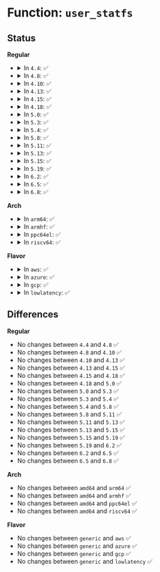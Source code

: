 # Function: <code>user_statfs</code>

## Status
<b>Regular</b>
<ul>
<li>
<details>
<summary>In <code>4.4</code>: ✅</summary>

```c
int user_statfs(const char *pathname, struct kstatfs *st);
```

**Collision:** Unique Global

**Inline:** No

**Transformation:** False

**Instances:**

```
In fs/statfs.c (ffffffff81241b00)
Location: fs/statfs.c:77
Inline: False
Direct callers:
  - fs/statfs.c:SYSC_statfs
  - fs/statfs.c:SYSC_statfs64
  - fs/compat.c:C_SYSC_statfs
  - fs/compat.c:C_SYSC_statfs64
```
**Symbols:**

```
ffffffff81241b00-ffffffff81241b9d: user_statfs (STB_GLOBAL)
```
</details>
</li>
<li>
<details>
<summary>In <code>4.8</code>: ✅</summary>

```c
int user_statfs(const char *pathname, struct kstatfs *st);
```

**Collision:** Unique Global

**Inline:** No

**Transformation:** False

**Instances:**

```
In fs/statfs.c (ffffffff81269e50)
Location: fs/statfs.c:77
Inline: False
Direct callers:
  - fs/statfs.c:SYSC_statfs64
  - fs/statfs.c:SYSC_statfs
  - fs/compat.c:C_SYSC_statfs64
  - fs/compat.c:C_SYSC_statfs
```
**Symbols:**

```
ffffffff81269e50-ffffffff81269eed: user_statfs (STB_GLOBAL)
```
</details>
</li>
<li>
<details>
<summary>In <code>4.10</code>: ✅</summary>

```c
int user_statfs(const char *pathname, struct kstatfs *st);
```

**Collision:** Unique Global

**Inline:** No

**Transformation:** False

**Instances:**

```
In fs/statfs.c (ffffffff8127ce00)
Location: fs/statfs.c:77
Inline: False
Direct callers:
  - fs/statfs.c:SYSC_statfs64
  - fs/statfs.c:SYSC_statfs
  - fs/compat.c:C_SYSC_statfs64
  - fs/compat.c:C_SYSC_statfs
```
**Symbols:**

```
ffffffff8127ce00-ffffffff8127ce9d: user_statfs (STB_GLOBAL)
```
</details>
</li>
<li>
<details>
<summary>In <code>4.13</code>: ✅</summary>

```c
int user_statfs(const char *pathname, struct kstatfs *st);
```

**Collision:** Unique Global

**Inline:** No

**Transformation:** False

**Instances:**

```
In fs/statfs.c (ffffffff8128a6e0)
Location: fs/statfs.c:80
Inline: False
Direct callers:
  - fs/statfs.c:C_SYSC_statfs64
  - fs/statfs.c:C_SYSC_statfs
  - fs/statfs.c:SYSC_statfs64
  - fs/statfs.c:SYSC_statfs
```
**Symbols:**

```
ffffffff8128a6e0-ffffffff8128a780: user_statfs (STB_GLOBAL)
```
</details>
</li>
<li>
<details>
<summary>In <code>4.15</code>: ✅</summary>

```c
int user_statfs(const char *pathname, struct kstatfs *st);
```

**Collision:** Unique Global

**Inline:** No

**Transformation:** False

**Instances:**

```
In fs/statfs.c (ffffffff812ad400)
Location: fs/statfs.c:81
Inline: False
Direct callers:
  - fs/statfs.c:C_SYSC_statfs64
  - fs/statfs.c:C_SYSC_statfs
  - fs/statfs.c:SYSC_statfs64
  - fs/statfs.c:SYSC_statfs
```
**Symbols:**

```
ffffffff812ad400-ffffffff812ad4a0: user_statfs (STB_GLOBAL)
```
</details>
</li>
<li>
<details>
<summary>In <code>4.18</code>: ✅</summary>

```c
int user_statfs(const char *pathname, struct kstatfs *st);
```

**Collision:** Unique Global

**Inline:** No

**Transformation:** False

**Instances:**

```
In fs/statfs.c (ffffffff812d5040)
Location: fs/statfs.c:81
Inline: False
Direct callers:
  - fs/statfs.c:__do_compat_sys_statfs64
  - fs/statfs.c:__do_compat_sys_statfs
  - fs/statfs.c:__do_sys_statfs64
  - fs/statfs.c:__do_sys_statfs
```
**Symbols:**

```
ffffffff812d5040-ffffffff812d50e0: user_statfs (STB_GLOBAL)
```
</details>
</li>
<li>
<details>
<summary>In <code>5.0</code>: ✅</summary>

```c
int user_statfs(const char *pathname, struct kstatfs *st);
```

**Collision:** Unique Global

**Inline:** No

**Transformation:** False

**Instances:**

```
In fs/statfs.c (ffffffff812ea410)
Location: fs/statfs.c:81
Inline: False
Direct callers:
  - fs/statfs.c:kcompat_sys_statfs64
  - fs/statfs.c:__do_compat_sys_statfs
  - fs/statfs.c:__do_sys_statfs64
  - fs/statfs.c:__do_sys_statfs
```
**Symbols:**

```
ffffffff812ea410-ffffffff812ea4b0: user_statfs (STB_GLOBAL)
```
</details>
</li>
<li>
<details>
<summary>In <code>5.3</code>: ✅</summary>

```c
int user_statfs(const char *pathname, struct kstatfs *st);
```

**Collision:** Unique Global

**Inline:** No

**Transformation:** False

**Instances:**

```
In fs/statfs.c (ffffffff81308e70)
Location: fs/statfs.c:95
Inline: False
Direct callers:
  - fs/statfs.c:kcompat_sys_statfs64
  - fs/statfs.c:__do_compat_sys_statfs
  - fs/statfs.c:__do_sys_statfs64
  - fs/statfs.c:__do_sys_statfs
```
**Symbols:**

```
ffffffff81308e70-ffffffff81308f14: user_statfs (STB_GLOBAL)
```
</details>
</li>
<li>
<details>
<summary>In <code>5.4</code>: ✅</summary>

```c
int user_statfs(const char *pathname, struct kstatfs *st);
```

**Collision:** Unique Global

**Inline:** No

**Transformation:** False

**Instances:**

```
In fs/statfs.c (ffffffff8131bee0)
Location: fs/statfs.c:95
Inline: False
Direct callers:
  - fs/statfs.c:kcompat_sys_statfs64
  - fs/statfs.c:__do_compat_sys_statfs
  - fs/statfs.c:__do_sys_statfs64
  - fs/statfs.c:__do_sys_statfs
```
**Symbols:**

```
ffffffff8131bee0-ffffffff8131bf84: user_statfs (STB_GLOBAL)
```
</details>
</li>
<li>
<details>
<summary>In <code>5.8</code>: ✅</summary>

```c
int user_statfs(const char *pathname, struct kstatfs *st);
```

**Collision:** Unique Global

**Inline:** No

**Transformation:** False

**Instances:**

```
In fs/statfs.c (ffffffff81355be0)
Location: fs/statfs.c:95
Inline: False
Direct callers:
  - fs/statfs.c:kcompat_sys_statfs64
  - fs/statfs.c:__do_compat_sys_statfs
  - fs/statfs.c:__do_sys_statfs64
  - fs/statfs.c:__do_sys_statfs
```
**Symbols:**

```
ffffffff81355be0-ffffffff81355ca0: user_statfs (STB_GLOBAL)
```
</details>
</li>
<li>
<details>
<summary>In <code>5.11</code>: ✅</summary>

```c
int user_statfs(const char *pathname, struct kstatfs *st);
```

**Collision:** Unique Global

**Inline:** No

**Transformation:** False

**Instances:**

```
In fs/statfs.c (ffffffff81362520)
Location: fs/statfs.c:97
Inline: False
Direct callers:
  - fs/statfs.c:kcompat_sys_statfs64
  - fs/statfs.c:__do_compat_sys_statfs
  - fs/statfs.c:__do_sys_statfs64
  - fs/statfs.c:__do_sys_statfs
```
**Symbols:**

```
ffffffff81362520-ffffffff813625e0: user_statfs (STB_GLOBAL)
```
</details>
</li>
<li>
<details>
<summary>In <code>5.13</code>: ✅</summary>

```c
int user_statfs(const char *pathname, struct kstatfs *st);
```

**Collision:** Unique Global

**Inline:** No

**Transformation:** False

**Instances:**

```
In fs/statfs.c (ffffffff81368fc0)
Location: fs/statfs.c:97
Inline: False
Direct callers:
  - fs/statfs.c:kcompat_sys_statfs64
  - fs/statfs.c:__do_compat_sys_statfs
  - fs/statfs.c:__do_sys_statfs64
  - fs/statfs.c:__do_sys_statfs
```
**Symbols:**

```
ffffffff81368fc0-ffffffff81369080: user_statfs (STB_GLOBAL)
```
</details>
</li>
<li>
<details>
<summary>In <code>5.15</code>: ✅</summary>

```c
int user_statfs(const char *pathname, struct kstatfs *st);
```

**Collision:** Unique Global

**Inline:** No

**Transformation:** False

**Instances:**

```
In fs/statfs.c (ffffffff813b7cc0)
Location: fs/statfs.c:97
Inline: False
Direct callers:
  - fs/statfs.c:kcompat_sys_statfs64
  - fs/statfs.c:__do_compat_sys_statfs
  - fs/statfs.c:__do_sys_statfs64
  - fs/statfs.c:__do_sys_statfs
```
**Symbols:**

```
ffffffff813b7cc0-ffffffff813b7d80: user_statfs (STB_GLOBAL)
```
</details>
</li>
<li>
<details>
<summary>In <code>5.19</code>: ✅</summary>

```c
int user_statfs(const char *pathname, struct kstatfs *st);
```

**Collision:** Unique Global

**Inline:** No

**Transformation:** False

**Instances:**

```
In fs/statfs.c (ffffffff8143d480)
Location: fs/statfs.c:97
Inline: False
Direct callers:
  - fs/statfs.c:kcompat_sys_statfs64
  - fs/statfs.c:__do_compat_sys_statfs
  - fs/statfs.c:__do_sys_statfs64
  - fs/statfs.c:__do_sys_statfs
```
**Symbols:**

```
ffffffff8143d480-ffffffff8143d55b: user_statfs (STB_GLOBAL)
```
</details>
</li>
<li>
<details>
<summary>In <code>6.2</code>: ✅</summary>

```c
int user_statfs(const char *pathname, struct kstatfs *st);
```

**Collision:** Unique Global

**Inline:** No

**Transformation:** False

**Instances:**

```
In fs/statfs.c (ffffffff814cbcc0)
Location: fs/statfs.c:97
Inline: False
Direct callers:
  - fs/statfs.c:kcompat_sys_statfs64
  - fs/statfs.c:__do_compat_sys_statfs
  - fs/statfs.c:__do_sys_statfs64
  - fs/statfs.c:__do_sys_statfs
```
**Symbols:**

```
ffffffff814cbcc0-ffffffff814cbd9b: user_statfs (STB_GLOBAL)
```
</details>
</li>
<li>
<details>
<summary>In <code>6.5</code>: ✅</summary>

```c
int user_statfs(const char *pathname, struct kstatfs *st);
```

**Collision:** Unique Global

**Inline:** No

**Transformation:** False

**Instances:**

```
In fs/statfs.c (ffffffff81501f00)
Location: fs/statfs.c:97
Inline: False
Direct callers:
  - fs/statfs.c:kcompat_sys_statfs64
  - fs/statfs.c:__do_compat_sys_statfs
  - fs/statfs.c:__do_sys_statfs64
  - fs/statfs.c:__do_sys_statfs
```
**Symbols:**

```
ffffffff81501f00-ffffffff81501fdb: user_statfs (STB_GLOBAL)
```
</details>
</li>
<li>
<details>
<summary>In <code>6.8</code>: ✅</summary>

```c
int user_statfs(const char *pathname, struct kstatfs *st);
```

**Collision:** Unique Global

**Inline:** No

**Transformation:** False

**Instances:**

```
In fs/statfs.c (ffffffff81536b50)
Location: fs/statfs.c:97
Inline: False
Direct callers:
  - fs/statfs.c:kcompat_sys_statfs64
  - fs/statfs.c:__do_compat_sys_statfs
  - fs/statfs.c:__do_sys_statfs64
  - fs/statfs.c:__do_sys_statfs
```
**Symbols:**

```
ffffffff81536b50-ffffffff81536c2b: user_statfs (STB_GLOBAL)
```
</details>
</li>
</ul>
<b>Arch</b>
<ul>
<li>
<details>
<summary>In <code>arm64</code>: ✅</summary>

```c
int user_statfs(const char *pathname, struct kstatfs *st);
```

**Collision:** Unique Global

**Inline:** No

**Transformation:** False

**Instances:**

```
In fs/statfs.c (ffff8000103d3878)
Location: fs/statfs.c:95
Inline: False
Direct callers:
  - fs/statfs.c:kcompat_sys_statfs64
  - fs/statfs.c:__do_compat_sys_statfs
  - fs/statfs.c:__do_sys_statfs64
  - fs/statfs.c:__do_sys_statfs
```
**Symbols:**

```
ffff8000103d3878-ffff8000103d3934: user_statfs (STB_GLOBAL)
```
</details>
</li>
<li>
<details>
<summary>In <code>armhf</code>: ✅</summary>

```c
int user_statfs(const char *pathname, struct kstatfs *st);
```

**Collision:** Unique Global

**Inline:** No

**Transformation:** False

**Instances:**

```
In fs/statfs.c (c05adde0)
Location: fs/statfs.c:95
Inline: False
Direct callers:
  - fs/statfs.c:__se_sys_statfs64
  - fs/statfs.c:__se_sys_statfs
```
**Symbols:**

```
c05adde0-c05ade98: user_statfs (STB_GLOBAL)
```
</details>
</li>
<li>
<details>
<summary>In <code>ppc64el</code>: ✅</summary>

```c
int user_statfs(const char *pathname, struct kstatfs *st);
```

**Collision:** Unique Global

**Inline:** No

**Transformation:** False

**Instances:**

```
In fs/statfs.c (c0000000004d6270)
Location: fs/statfs.c:95
Inline: False
Direct callers:
  - fs/statfs.c:kcompat_sys_statfs64
  - fs/statfs.c:__do_compat_sys_statfs
  - fs/statfs.c:__do_sys_statfs64
  - fs/statfs.c:__do_sys_statfs
```
**Symbols:**

```
c0000000004d6270-c0000000004d635c: user_statfs (STB_GLOBAL)
```
</details>
</li>
<li>
<details>
<summary>In <code>riscv64</code>: ✅</summary>

```c
int user_statfs(const char *pathname, struct kstatfs *st);
```

**Collision:** Unique Global

**Inline:** No

**Transformation:** False

**Instances:**

```
In fs/statfs.c (ffffffe00028e26a)
Location: fs/statfs.c:95
Inline: False
Direct callers:
  - fs/statfs.c:__do_sys_statfs64
  - fs/statfs.c:__do_sys_statfs
```
**Symbols:**

```
ffffffe00028e26a-ffffffe00028e2f0: user_statfs (STB_GLOBAL)
```
</details>
</li>
</ul>
<b>Flavor</b>
<ul>
<li>
<details>
<summary>In <code>aws</code>: ✅</summary>

```c
int user_statfs(const char *pathname, struct kstatfs *st);
```

**Collision:** Unique Global

**Inline:** No

**Transformation:** False

**Instances:**

```
In fs/statfs.c (ffffffff813144c0)
Location: fs/statfs.c:95
Inline: False
Direct callers:
  - fs/statfs.c:kcompat_sys_statfs64
  - fs/statfs.c:__do_compat_sys_statfs
  - fs/statfs.c:__do_sys_statfs64
  - fs/statfs.c:__do_sys_statfs
```
**Symbols:**

```
ffffffff813144c0-ffffffff81314564: user_statfs (STB_GLOBAL)
```
</details>
</li>
<li>
<details>
<summary>In <code>azure</code>: ✅</summary>

```c
int user_statfs(const char *pathname, struct kstatfs *st);
```

**Collision:** Unique Global

**Inline:** No

**Transformation:** False

**Instances:**

```
In fs/statfs.c (ffffffff813050d0)
Location: fs/statfs.c:95
Inline: False
Direct callers:
  - fs/statfs.c:kcompat_sys_statfs64
  - fs/statfs.c:__do_compat_sys_statfs
  - fs/statfs.c:__do_sys_statfs64
  - fs/statfs.c:__do_sys_statfs
```
**Symbols:**

```
ffffffff813050d0-ffffffff81305174: user_statfs (STB_GLOBAL)
```
</details>
</li>
<li>
<details>
<summary>In <code>gcp</code>: ✅</summary>

```c
int user_statfs(const char *pathname, struct kstatfs *st);
```

**Collision:** Unique Global

**Inline:** No

**Transformation:** False

**Instances:**

```
In fs/statfs.c (ffffffff813122b0)
Location: fs/statfs.c:95
Inline: False
Direct callers:
  - fs/statfs.c:kcompat_sys_statfs64
  - fs/statfs.c:__do_compat_sys_statfs
  - fs/statfs.c:__do_sys_statfs64
  - fs/statfs.c:__do_sys_statfs
```
**Symbols:**

```
ffffffff813122b0-ffffffff81312354: user_statfs (STB_GLOBAL)
```
</details>
</li>
<li>
<details>
<summary>In <code>lowlatency</code>: ✅</summary>

```c
int user_statfs(const char *pathname, struct kstatfs *st);
```

**Collision:** Unique Global

**Inline:** No

**Transformation:** False

**Instances:**

```
In fs/statfs.c (ffffffff81323af0)
Location: fs/statfs.c:95
Inline: False
Direct callers:
  - fs/statfs.c:kcompat_sys_statfs64
  - fs/statfs.c:__do_compat_sys_statfs
  - fs/statfs.c:__do_sys_statfs64
  - fs/statfs.c:__do_sys_statfs
```
**Symbols:**

```
ffffffff81323af0-ffffffff81323b94: user_statfs (STB_GLOBAL)
```
</details>
</li>
</ul>

## Differences
<b>Regular</b>
<ul>
<li>
No changes between <code>4.4</code> and <code>4.8</code> ✅
</li>
<li>
No changes between <code>4.8</code> and <code>4.10</code> ✅
</li>
<li>
No changes between <code>4.10</code> and <code>4.13</code> ✅
</li>
<li>
No changes between <code>4.13</code> and <code>4.15</code> ✅
</li>
<li>
No changes between <code>4.15</code> and <code>4.18</code> ✅
</li>
<li>
No changes between <code>4.18</code> and <code>5.0</code> ✅
</li>
<li>
No changes between <code>5.0</code> and <code>5.3</code> ✅
</li>
<li>
No changes between <code>5.3</code> and <code>5.4</code> ✅
</li>
<li>
No changes between <code>5.4</code> and <code>5.8</code> ✅
</li>
<li>
No changes between <code>5.8</code> and <code>5.11</code> ✅
</li>
<li>
No changes between <code>5.11</code> and <code>5.13</code> ✅
</li>
<li>
No changes between <code>5.13</code> and <code>5.15</code> ✅
</li>
<li>
No changes between <code>5.15</code> and <code>5.19</code> ✅
</li>
<li>
No changes between <code>5.19</code> and <code>6.2</code> ✅
</li>
<li>
No changes between <code>6.2</code> and <code>6.5</code> ✅
</li>
<li>
No changes between <code>6.5</code> and <code>6.8</code> ✅
</li>
</ul>
<b>Arch</b>
<ul>
<li>
No changes between <code>amd64</code> and <code>arm64</code> ✅
</li>
<li>
No changes between <code>amd64</code> and <code>armhf</code> ✅
</li>
<li>
No changes between <code>amd64</code> and <code>ppc64el</code> ✅
</li>
<li>
No changes between <code>amd64</code> and <code>riscv64</code> ✅
</li>
</ul>
<b>Flavor</b>
<ul>
<li>
No changes between <code>generic</code> and <code>aws</code> ✅
</li>
<li>
No changes between <code>generic</code> and <code>azure</code> ✅
</li>
<li>
No changes between <code>generic</code> and <code>gcp</code> ✅
</li>
<li>
No changes between <code>generic</code> and <code>lowlatency</code> ✅
</li>
</ul>
